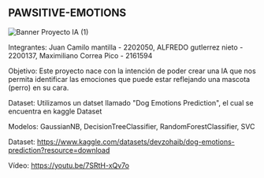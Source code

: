 ## PAWSITIVE-EMOTIONS

![Banner Proyecto IA (1)](https://github.com/Maxito06/Proyecto_Final_IA/assets/117324114/cb5162f3-e75f-452e-92f2-1fa87253a2d7)




Integrantes: Juan Camilo mantilla - 2202050, ALFREDO gutIerrez nieto - 2200137, Maximiliano Correa Pico - 2161594


Objetivo: Este proyecto nace con la intención de poder crear una IA que nos permita identificar las emociones que puede estar reflejando una mascota (perro) en su cara. 


Dataset: Utilizamos un datset llamado "Dog Emotions Prediction", el cual se encuentra en kaggle Dataset


Modelos: GaussianNB, DecisionTreeClassifier, RandomForestClassifier, SVC

Dataset: https://www.kaggle.com/datasets/devzohaib/dog-emotions-prediction?resource=download

Vídeo: https://youtu.be/7SRtH-xQv7o
